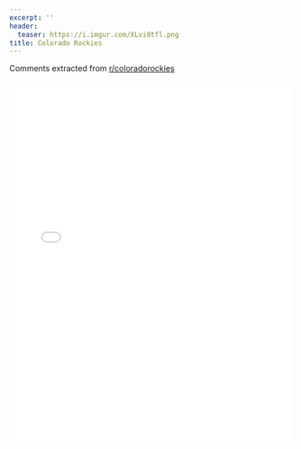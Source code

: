 ```yaml
---
excerpt: ''
header:
  teaser: https://i.imgur.com/XLvi0tfl.png
title: Colorado Rockies
---
```


Comments extracted from [r/coloradorockies](https://reddit.com/r/coloradorockies)
<iframe id="igraph" scrolling="no" style="border:none;" seamless="seamless" src="/plots/MLB/COL.html" height="640" width="100%"></iframe>